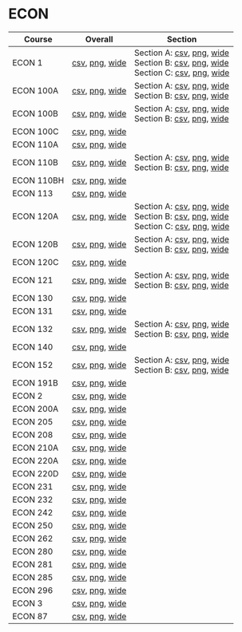 # ECON

| Course | Overall | Section |
| ------ | ------- | ------- |
| ECON 1 | [csv](https://github.com/UCSD-Historical-Enrollment-Data/2023Fall/blob/main/overall/ECON%201.csv), [png](https://raw.githubusercontent.com/UCSD-Historical-Enrollment-Data/2023Fall/main/plot_overall/ECON%201.png), [wide](https://raw.githubusercontent.com/UCSD-Historical-Enrollment-Data/2023Fall/main/plot_overall_wide/ECON%201.png) | Section A: [csv](https://github.com/UCSD-Historical-Enrollment-Data/2023Fall/blob/main/section/ECON%201_A.csv), [png](https://raw.githubusercontent.com/UCSD-Historical-Enrollment-Data/2023Fall/main/plot_section/ECON%201_A.png), [wide](https://raw.githubusercontent.com/UCSD-Historical-Enrollment-Data/2023Fall/main/plot_section_wide/ECON%201_A.png)<br>Section B: [csv](https://github.com/UCSD-Historical-Enrollment-Data/2023Fall/blob/main/section/ECON%201_B.csv), [png](https://raw.githubusercontent.com/UCSD-Historical-Enrollment-Data/2023Fall/main/plot_section/ECON%201_B.png), [wide](https://raw.githubusercontent.com/UCSD-Historical-Enrollment-Data/2023Fall/main/plot_section_wide/ECON%201_B.png)<br>Section C: [csv](https://github.com/UCSD-Historical-Enrollment-Data/2023Fall/blob/main/section/ECON%201_C.csv), [png](https://raw.githubusercontent.com/UCSD-Historical-Enrollment-Data/2023Fall/main/plot_section/ECON%201_C.png), [wide](https://raw.githubusercontent.com/UCSD-Historical-Enrollment-Data/2023Fall/main/plot_section_wide/ECON%201_C.png) |
| ECON 100A | [csv](https://github.com/UCSD-Historical-Enrollment-Data/2023Fall/blob/main/overall/ECON%20100A.csv), [png](https://raw.githubusercontent.com/UCSD-Historical-Enrollment-Data/2023Fall/main/plot_overall/ECON%20100A.png), [wide](https://raw.githubusercontent.com/UCSD-Historical-Enrollment-Data/2023Fall/main/plot_overall_wide/ECON%20100A.png) | Section A: [csv](https://github.com/UCSD-Historical-Enrollment-Data/2023Fall/blob/main/section/ECON%20100A_A.csv), [png](https://raw.githubusercontent.com/UCSD-Historical-Enrollment-Data/2023Fall/main/plot_section/ECON%20100A_A.png), [wide](https://raw.githubusercontent.com/UCSD-Historical-Enrollment-Data/2023Fall/main/plot_section_wide/ECON%20100A_A.png)<br>Section B: [csv](https://github.com/UCSD-Historical-Enrollment-Data/2023Fall/blob/main/section/ECON%20100A_B.csv), [png](https://raw.githubusercontent.com/UCSD-Historical-Enrollment-Data/2023Fall/main/plot_section/ECON%20100A_B.png), [wide](https://raw.githubusercontent.com/UCSD-Historical-Enrollment-Data/2023Fall/main/plot_section_wide/ECON%20100A_B.png) |
| ECON 100B | [csv](https://github.com/UCSD-Historical-Enrollment-Data/2023Fall/blob/main/overall/ECON%20100B.csv), [png](https://raw.githubusercontent.com/UCSD-Historical-Enrollment-Data/2023Fall/main/plot_overall/ECON%20100B.png), [wide](https://raw.githubusercontent.com/UCSD-Historical-Enrollment-Data/2023Fall/main/plot_overall_wide/ECON%20100B.png) | Section A: [csv](https://github.com/UCSD-Historical-Enrollment-Data/2023Fall/blob/main/section/ECON%20100B_A.csv), [png](https://raw.githubusercontent.com/UCSD-Historical-Enrollment-Data/2023Fall/main/plot_section/ECON%20100B_A.png), [wide](https://raw.githubusercontent.com/UCSD-Historical-Enrollment-Data/2023Fall/main/plot_section_wide/ECON%20100B_A.png)<br>Section B: [csv](https://github.com/UCSD-Historical-Enrollment-Data/2023Fall/blob/main/section/ECON%20100B_B.csv), [png](https://raw.githubusercontent.com/UCSD-Historical-Enrollment-Data/2023Fall/main/plot_section/ECON%20100B_B.png), [wide](https://raw.githubusercontent.com/UCSD-Historical-Enrollment-Data/2023Fall/main/plot_section_wide/ECON%20100B_B.png) |
| ECON 100C | [csv](https://github.com/UCSD-Historical-Enrollment-Data/2023Fall/blob/main/overall/ECON%20100C.csv), [png](https://raw.githubusercontent.com/UCSD-Historical-Enrollment-Data/2023Fall/main/plot_overall/ECON%20100C.png), [wide](https://raw.githubusercontent.com/UCSD-Historical-Enrollment-Data/2023Fall/main/plot_overall_wide/ECON%20100C.png) |  |
| ECON 110A | [csv](https://github.com/UCSD-Historical-Enrollment-Data/2023Fall/blob/main/overall/ECON%20110A.csv), [png](https://raw.githubusercontent.com/UCSD-Historical-Enrollment-Data/2023Fall/main/plot_overall/ECON%20110A.png), [wide](https://raw.githubusercontent.com/UCSD-Historical-Enrollment-Data/2023Fall/main/plot_overall_wide/ECON%20110A.png) |  |
| ECON 110B | [csv](https://github.com/UCSD-Historical-Enrollment-Data/2023Fall/blob/main/overall/ECON%20110B.csv), [png](https://raw.githubusercontent.com/UCSD-Historical-Enrollment-Data/2023Fall/main/plot_overall/ECON%20110B.png), [wide](https://raw.githubusercontent.com/UCSD-Historical-Enrollment-Data/2023Fall/main/plot_overall_wide/ECON%20110B.png) | Section A: [csv](https://github.com/UCSD-Historical-Enrollment-Data/2023Fall/blob/main/section/ECON%20110B_A.csv), [png](https://raw.githubusercontent.com/UCSD-Historical-Enrollment-Data/2023Fall/main/plot_section/ECON%20110B_A.png), [wide](https://raw.githubusercontent.com/UCSD-Historical-Enrollment-Data/2023Fall/main/plot_section_wide/ECON%20110B_A.png)<br>Section B: [csv](https://github.com/UCSD-Historical-Enrollment-Data/2023Fall/blob/main/section/ECON%20110B_B.csv), [png](https://raw.githubusercontent.com/UCSD-Historical-Enrollment-Data/2023Fall/main/plot_section/ECON%20110B_B.png), [wide](https://raw.githubusercontent.com/UCSD-Historical-Enrollment-Data/2023Fall/main/plot_section_wide/ECON%20110B_B.png) |
| ECON 110BH | [csv](https://github.com/UCSD-Historical-Enrollment-Data/2023Fall/blob/main/overall/ECON%20110BH.csv), [png](https://raw.githubusercontent.com/UCSD-Historical-Enrollment-Data/2023Fall/main/plot_overall/ECON%20110BH.png), [wide](https://raw.githubusercontent.com/UCSD-Historical-Enrollment-Data/2023Fall/main/plot_overall_wide/ECON%20110BH.png) |  |
| ECON 113 | [csv](https://github.com/UCSD-Historical-Enrollment-Data/2023Fall/blob/main/overall/ECON%20113.csv), [png](https://raw.githubusercontent.com/UCSD-Historical-Enrollment-Data/2023Fall/main/plot_overall/ECON%20113.png), [wide](https://raw.githubusercontent.com/UCSD-Historical-Enrollment-Data/2023Fall/main/plot_overall_wide/ECON%20113.png) |  |
| ECON 120A | [csv](https://github.com/UCSD-Historical-Enrollment-Data/2023Fall/blob/main/overall/ECON%20120A.csv), [png](https://raw.githubusercontent.com/UCSD-Historical-Enrollment-Data/2023Fall/main/plot_overall/ECON%20120A.png), [wide](https://raw.githubusercontent.com/UCSD-Historical-Enrollment-Data/2023Fall/main/plot_overall_wide/ECON%20120A.png) | Section A: [csv](https://github.com/UCSD-Historical-Enrollment-Data/2023Fall/blob/main/section/ECON%20120A_A.csv), [png](https://raw.githubusercontent.com/UCSD-Historical-Enrollment-Data/2023Fall/main/plot_section/ECON%20120A_A.png), [wide](https://raw.githubusercontent.com/UCSD-Historical-Enrollment-Data/2023Fall/main/plot_section_wide/ECON%20120A_A.png)<br>Section B: [csv](https://github.com/UCSD-Historical-Enrollment-Data/2023Fall/blob/main/section/ECON%20120A_B.csv), [png](https://raw.githubusercontent.com/UCSD-Historical-Enrollment-Data/2023Fall/main/plot_section/ECON%20120A_B.png), [wide](https://raw.githubusercontent.com/UCSD-Historical-Enrollment-Data/2023Fall/main/plot_section_wide/ECON%20120A_B.png)<br>Section C: [csv](https://github.com/UCSD-Historical-Enrollment-Data/2023Fall/blob/main/section/ECON%20120A_C.csv), [png](https://raw.githubusercontent.com/UCSD-Historical-Enrollment-Data/2023Fall/main/plot_section/ECON%20120A_C.png), [wide](https://raw.githubusercontent.com/UCSD-Historical-Enrollment-Data/2023Fall/main/plot_section_wide/ECON%20120A_C.png) |
| ECON 120B | [csv](https://github.com/UCSD-Historical-Enrollment-Data/2023Fall/blob/main/overall/ECON%20120B.csv), [png](https://raw.githubusercontent.com/UCSD-Historical-Enrollment-Data/2023Fall/main/plot_overall/ECON%20120B.png), [wide](https://raw.githubusercontent.com/UCSD-Historical-Enrollment-Data/2023Fall/main/plot_overall_wide/ECON%20120B.png) | Section A: [csv](https://github.com/UCSD-Historical-Enrollment-Data/2023Fall/blob/main/section/ECON%20120B_A.csv), [png](https://raw.githubusercontent.com/UCSD-Historical-Enrollment-Data/2023Fall/main/plot_section/ECON%20120B_A.png), [wide](https://raw.githubusercontent.com/UCSD-Historical-Enrollment-Data/2023Fall/main/plot_section_wide/ECON%20120B_A.png)<br>Section B: [csv](https://github.com/UCSD-Historical-Enrollment-Data/2023Fall/blob/main/section/ECON%20120B_B.csv), [png](https://raw.githubusercontent.com/UCSD-Historical-Enrollment-Data/2023Fall/main/plot_section/ECON%20120B_B.png), [wide](https://raw.githubusercontent.com/UCSD-Historical-Enrollment-Data/2023Fall/main/plot_section_wide/ECON%20120B_B.png) |
| ECON 120C | [csv](https://github.com/UCSD-Historical-Enrollment-Data/2023Fall/blob/main/overall/ECON%20120C.csv), [png](https://raw.githubusercontent.com/UCSD-Historical-Enrollment-Data/2023Fall/main/plot_overall/ECON%20120C.png), [wide](https://raw.githubusercontent.com/UCSD-Historical-Enrollment-Data/2023Fall/main/plot_overall_wide/ECON%20120C.png) |  |
| ECON 121 | [csv](https://github.com/UCSD-Historical-Enrollment-Data/2023Fall/blob/main/overall/ECON%20121.csv), [png](https://raw.githubusercontent.com/UCSD-Historical-Enrollment-Data/2023Fall/main/plot_overall/ECON%20121.png), [wide](https://raw.githubusercontent.com/UCSD-Historical-Enrollment-Data/2023Fall/main/plot_overall_wide/ECON%20121.png) | Section A: [csv](https://github.com/UCSD-Historical-Enrollment-Data/2023Fall/blob/main/section/ECON%20121_A.csv), [png](https://raw.githubusercontent.com/UCSD-Historical-Enrollment-Data/2023Fall/main/plot_section/ECON%20121_A.png), [wide](https://raw.githubusercontent.com/UCSD-Historical-Enrollment-Data/2023Fall/main/plot_section_wide/ECON%20121_A.png)<br>Section B: [csv](https://github.com/UCSD-Historical-Enrollment-Data/2023Fall/blob/main/section/ECON%20121_B.csv), [png](https://raw.githubusercontent.com/UCSD-Historical-Enrollment-Data/2023Fall/main/plot_section/ECON%20121_B.png), [wide](https://raw.githubusercontent.com/UCSD-Historical-Enrollment-Data/2023Fall/main/plot_section_wide/ECON%20121_B.png) |
| ECON 130 | [csv](https://github.com/UCSD-Historical-Enrollment-Data/2023Fall/blob/main/overall/ECON%20130.csv), [png](https://raw.githubusercontent.com/UCSD-Historical-Enrollment-Data/2023Fall/main/plot_overall/ECON%20130.png), [wide](https://raw.githubusercontent.com/UCSD-Historical-Enrollment-Data/2023Fall/main/plot_overall_wide/ECON%20130.png) |  |
| ECON 131 | [csv](https://github.com/UCSD-Historical-Enrollment-Data/2023Fall/blob/main/overall/ECON%20131.csv), [png](https://raw.githubusercontent.com/UCSD-Historical-Enrollment-Data/2023Fall/main/plot_overall/ECON%20131.png), [wide](https://raw.githubusercontent.com/UCSD-Historical-Enrollment-Data/2023Fall/main/plot_overall_wide/ECON%20131.png) |  |
| ECON 132 | [csv](https://github.com/UCSD-Historical-Enrollment-Data/2023Fall/blob/main/overall/ECON%20132.csv), [png](https://raw.githubusercontent.com/UCSD-Historical-Enrollment-Data/2023Fall/main/plot_overall/ECON%20132.png), [wide](https://raw.githubusercontent.com/UCSD-Historical-Enrollment-Data/2023Fall/main/plot_overall_wide/ECON%20132.png) | Section A: [csv](https://github.com/UCSD-Historical-Enrollment-Data/2023Fall/blob/main/section/ECON%20132_A.csv), [png](https://raw.githubusercontent.com/UCSD-Historical-Enrollment-Data/2023Fall/main/plot_section/ECON%20132_A.png), [wide](https://raw.githubusercontent.com/UCSD-Historical-Enrollment-Data/2023Fall/main/plot_section_wide/ECON%20132_A.png)<br>Section B: [csv](https://github.com/UCSD-Historical-Enrollment-Data/2023Fall/blob/main/section/ECON%20132_B.csv), [png](https://raw.githubusercontent.com/UCSD-Historical-Enrollment-Data/2023Fall/main/plot_section/ECON%20132_B.png), [wide](https://raw.githubusercontent.com/UCSD-Historical-Enrollment-Data/2023Fall/main/plot_section_wide/ECON%20132_B.png) |
| ECON 140 | [csv](https://github.com/UCSD-Historical-Enrollment-Data/2023Fall/blob/main/overall/ECON%20140.csv), [png](https://raw.githubusercontent.com/UCSD-Historical-Enrollment-Data/2023Fall/main/plot_overall/ECON%20140.png), [wide](https://raw.githubusercontent.com/UCSD-Historical-Enrollment-Data/2023Fall/main/plot_overall_wide/ECON%20140.png) |  |
| ECON 152 | [csv](https://github.com/UCSD-Historical-Enrollment-Data/2023Fall/blob/main/overall/ECON%20152.csv), [png](https://raw.githubusercontent.com/UCSD-Historical-Enrollment-Data/2023Fall/main/plot_overall/ECON%20152.png), [wide](https://raw.githubusercontent.com/UCSD-Historical-Enrollment-Data/2023Fall/main/plot_overall_wide/ECON%20152.png) | Section A: [csv](https://github.com/UCSD-Historical-Enrollment-Data/2023Fall/blob/main/section/ECON%20152_A.csv), [png](https://raw.githubusercontent.com/UCSD-Historical-Enrollment-Data/2023Fall/main/plot_section/ECON%20152_A.png), [wide](https://raw.githubusercontent.com/UCSD-Historical-Enrollment-Data/2023Fall/main/plot_section_wide/ECON%20152_A.png)<br>Section B: [csv](https://github.com/UCSD-Historical-Enrollment-Data/2023Fall/blob/main/section/ECON%20152_B.csv), [png](https://raw.githubusercontent.com/UCSD-Historical-Enrollment-Data/2023Fall/main/plot_section/ECON%20152_B.png), [wide](https://raw.githubusercontent.com/UCSD-Historical-Enrollment-Data/2023Fall/main/plot_section_wide/ECON%20152_B.png) |
| ECON 191B | [csv](https://github.com/UCSD-Historical-Enrollment-Data/2023Fall/blob/main/overall/ECON%20191B.csv), [png](https://raw.githubusercontent.com/UCSD-Historical-Enrollment-Data/2023Fall/main/plot_overall/ECON%20191B.png), [wide](https://raw.githubusercontent.com/UCSD-Historical-Enrollment-Data/2023Fall/main/plot_overall_wide/ECON%20191B.png) |  |
| ECON 2 | [csv](https://github.com/UCSD-Historical-Enrollment-Data/2023Fall/blob/main/overall/ECON%202.csv), [png](https://raw.githubusercontent.com/UCSD-Historical-Enrollment-Data/2023Fall/main/plot_overall/ECON%202.png), [wide](https://raw.githubusercontent.com/UCSD-Historical-Enrollment-Data/2023Fall/main/plot_overall_wide/ECON%202.png) |  |
| ECON 200A | [csv](https://github.com/UCSD-Historical-Enrollment-Data/2023Fall/blob/main/overall/ECON%20200A.csv), [png](https://raw.githubusercontent.com/UCSD-Historical-Enrollment-Data/2023Fall/main/plot_overall/ECON%20200A.png), [wide](https://raw.githubusercontent.com/UCSD-Historical-Enrollment-Data/2023Fall/main/plot_overall_wide/ECON%20200A.png) |  |
| ECON 205 | [csv](https://github.com/UCSD-Historical-Enrollment-Data/2023Fall/blob/main/overall/ECON%20205.csv), [png](https://raw.githubusercontent.com/UCSD-Historical-Enrollment-Data/2023Fall/main/plot_overall/ECON%20205.png), [wide](https://raw.githubusercontent.com/UCSD-Historical-Enrollment-Data/2023Fall/main/plot_overall_wide/ECON%20205.png) |  |
| ECON 208 | [csv](https://github.com/UCSD-Historical-Enrollment-Data/2023Fall/blob/main/overall/ECON%20208.csv), [png](https://raw.githubusercontent.com/UCSD-Historical-Enrollment-Data/2023Fall/main/plot_overall/ECON%20208.png), [wide](https://raw.githubusercontent.com/UCSD-Historical-Enrollment-Data/2023Fall/main/plot_overall_wide/ECON%20208.png) |  |
| ECON 210A | [csv](https://github.com/UCSD-Historical-Enrollment-Data/2023Fall/blob/main/overall/ECON%20210A.csv), [png](https://raw.githubusercontent.com/UCSD-Historical-Enrollment-Data/2023Fall/main/plot_overall/ECON%20210A.png), [wide](https://raw.githubusercontent.com/UCSD-Historical-Enrollment-Data/2023Fall/main/plot_overall_wide/ECON%20210A.png) |  |
| ECON 220A | [csv](https://github.com/UCSD-Historical-Enrollment-Data/2023Fall/blob/main/overall/ECON%20220A.csv), [png](https://raw.githubusercontent.com/UCSD-Historical-Enrollment-Data/2023Fall/main/plot_overall/ECON%20220A.png), [wide](https://raw.githubusercontent.com/UCSD-Historical-Enrollment-Data/2023Fall/main/plot_overall_wide/ECON%20220A.png) |  |
| ECON 220D | [csv](https://github.com/UCSD-Historical-Enrollment-Data/2023Fall/blob/main/overall/ECON%20220D.csv), [png](https://raw.githubusercontent.com/UCSD-Historical-Enrollment-Data/2023Fall/main/plot_overall/ECON%20220D.png), [wide](https://raw.githubusercontent.com/UCSD-Historical-Enrollment-Data/2023Fall/main/plot_overall_wide/ECON%20220D.png) |  |
| ECON 231 | [csv](https://github.com/UCSD-Historical-Enrollment-Data/2023Fall/blob/main/overall/ECON%20231.csv), [png](https://raw.githubusercontent.com/UCSD-Historical-Enrollment-Data/2023Fall/main/plot_overall/ECON%20231.png), [wide](https://raw.githubusercontent.com/UCSD-Historical-Enrollment-Data/2023Fall/main/plot_overall_wide/ECON%20231.png) |  |
| ECON 232 | [csv](https://github.com/UCSD-Historical-Enrollment-Data/2023Fall/blob/main/overall/ECON%20232.csv), [png](https://raw.githubusercontent.com/UCSD-Historical-Enrollment-Data/2023Fall/main/plot_overall/ECON%20232.png), [wide](https://raw.githubusercontent.com/UCSD-Historical-Enrollment-Data/2023Fall/main/plot_overall_wide/ECON%20232.png) |  |
| ECON 242 | [csv](https://github.com/UCSD-Historical-Enrollment-Data/2023Fall/blob/main/overall/ECON%20242.csv), [png](https://raw.githubusercontent.com/UCSD-Historical-Enrollment-Data/2023Fall/main/plot_overall/ECON%20242.png), [wide](https://raw.githubusercontent.com/UCSD-Historical-Enrollment-Data/2023Fall/main/plot_overall_wide/ECON%20242.png) |  |
| ECON 250 | [csv](https://github.com/UCSD-Historical-Enrollment-Data/2023Fall/blob/main/overall/ECON%20250.csv), [png](https://raw.githubusercontent.com/UCSD-Historical-Enrollment-Data/2023Fall/main/plot_overall/ECON%20250.png), [wide](https://raw.githubusercontent.com/UCSD-Historical-Enrollment-Data/2023Fall/main/plot_overall_wide/ECON%20250.png) |  |
| ECON 262 | [csv](https://github.com/UCSD-Historical-Enrollment-Data/2023Fall/blob/main/overall/ECON%20262.csv), [png](https://raw.githubusercontent.com/UCSD-Historical-Enrollment-Data/2023Fall/main/plot_overall/ECON%20262.png), [wide](https://raw.githubusercontent.com/UCSD-Historical-Enrollment-Data/2023Fall/main/plot_overall_wide/ECON%20262.png) |  |
| ECON 280 | [csv](https://github.com/UCSD-Historical-Enrollment-Data/2023Fall/blob/main/overall/ECON%20280.csv), [png](https://raw.githubusercontent.com/UCSD-Historical-Enrollment-Data/2023Fall/main/plot_overall/ECON%20280.png), [wide](https://raw.githubusercontent.com/UCSD-Historical-Enrollment-Data/2023Fall/main/plot_overall_wide/ECON%20280.png) |  |
| ECON 281 | [csv](https://github.com/UCSD-Historical-Enrollment-Data/2023Fall/blob/main/overall/ECON%20281.csv), [png](https://raw.githubusercontent.com/UCSD-Historical-Enrollment-Data/2023Fall/main/plot_overall/ECON%20281.png), [wide](https://raw.githubusercontent.com/UCSD-Historical-Enrollment-Data/2023Fall/main/plot_overall_wide/ECON%20281.png) |  |
| ECON 285 | [csv](https://github.com/UCSD-Historical-Enrollment-Data/2023Fall/blob/main/overall/ECON%20285.csv), [png](https://raw.githubusercontent.com/UCSD-Historical-Enrollment-Data/2023Fall/main/plot_overall/ECON%20285.png), [wide](https://raw.githubusercontent.com/UCSD-Historical-Enrollment-Data/2023Fall/main/plot_overall_wide/ECON%20285.png) |  |
| ECON 296 | [csv](https://github.com/UCSD-Historical-Enrollment-Data/2023Fall/blob/main/overall/ECON%20296.csv), [png](https://raw.githubusercontent.com/UCSD-Historical-Enrollment-Data/2023Fall/main/plot_overall/ECON%20296.png), [wide](https://raw.githubusercontent.com/UCSD-Historical-Enrollment-Data/2023Fall/main/plot_overall_wide/ECON%20296.png) |  |
| ECON 3 | [csv](https://github.com/UCSD-Historical-Enrollment-Data/2023Fall/blob/main/overall/ECON%203.csv), [png](https://raw.githubusercontent.com/UCSD-Historical-Enrollment-Data/2023Fall/main/plot_overall/ECON%203.png), [wide](https://raw.githubusercontent.com/UCSD-Historical-Enrollment-Data/2023Fall/main/plot_overall_wide/ECON%203.png) |  |
| ECON 87 | [csv](https://github.com/UCSD-Historical-Enrollment-Data/2023Fall/blob/main/overall/ECON%2087.csv), [png](https://raw.githubusercontent.com/UCSD-Historical-Enrollment-Data/2023Fall/main/plot_overall/ECON%2087.png), [wide](https://raw.githubusercontent.com/UCSD-Historical-Enrollment-Data/2023Fall/main/plot_overall_wide/ECON%2087.png) |  |
